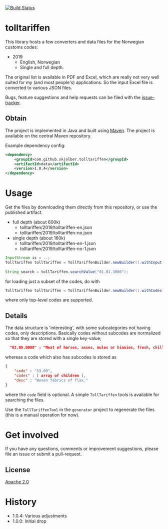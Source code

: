 [![Build Status](https://travis-ci.org/skjolber/tolltariffen.svg)](https://travis-ci.org/skjolber/tolltariffen)

# tolltariffen

This library hosts a few converters and data files for the Norwegian customs codes:

 * 2019
     * English, Norwegian
     * Single and full depth. 

The original list is available in PDF and Excel, which are really not very well suited for my (and most people's) applications. So the input Excel file is converted to various JSON files.

Bugs, feature suggestions and help requests can be filed with the [issue-tracker].
 
## Obtain
The project is implemented in Java and built using [Maven]. The project is available on the central Maven repository.

Example dependency config:

```xml
<dependency>
    <groupId>com.github.skjolber.tolltariffen</groupId>
    <artifactId>data</artifactId>
    <version>1.0.4</version>
</dependency>
```

# Usage
Get the files by downloading them directly from this repository, or use the published artifact.

 * full depth (about 600k)
     * tolltariffen/2019/tolltariffen-en.json
     * tolltariffen/2019/tolltariffen-no.json
 * single depth (about 160k)
      * tolltariffen/2019/tolltariffen-en-1.json
      * tolltariffen/2019/tolltariffen-no-1.json

```java
InputStream is = ..;
TollTariffen tollTariffen = TollTariffenBuilder.newBuilder().withInput(is)).build();
		
String search = tollTariffen.searchValue("01.01.3000");
```

for loading just a subset of the codes, do with

```java
TollTariffen tollTariffen = TollTariffenBuilder.newBuilder().withCodes("01.01").withInput(is).build();
```

where only top-level codes are supported.

## Details
The data structure is 'interesting', with some subcategories not having codes, only descriptions. Basically codes without subcodes are normalized so that they are stored with a single key-value;

```json
  "02.05.0000" : "Meat of horses, asses, mules or hinnies, fresh, chilled or frozen.",

```
whereas a code which also has subcodes is stored as

```json
{
    "code" : "53.09",
    "codes" : [ array of children ],
    "desc" : "Woven fabrics of flax."
}
```

where the `code` field is optional. A simple `TollTariffen` tools is available for searching the files.

Use the `TollTariffenTool` in the `generator` project to regenerate the files (this is a manual operation for now). 

# Get involved
If you have any questions, comments or improvement suggestions, please file an issue or submit a pull-request.

## License
[Apache 2.0]

# History
 - 1.0.4: Various adjustments
 - 1.0.0: Initial drop

[Apache 2.0]: 			http://www.apache.org/licenses/LICENSE-2.0.html
[issue-tracker]:			https://github.com/skjolber/tolltariffen/issues
[Maven]:					http://maven.apache.org/
